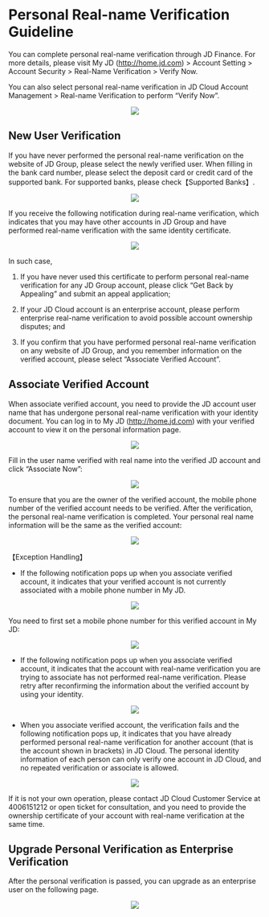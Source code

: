 # Personal Real-name Verification Guideline
You can complete personal real-name verification through JD Finance. For more details, please visit My JD (http://home.jd.com) > Account Setting > Account Security > Real-Name Verification > Verify Now.

You can also select personal real-name verification in JD Cloud Account Management > Real-name Verification to perform “Verify Now”.
<div align=center><img src=https://github.com/jdcloudcom/cn/blob/edit/image/User/Real%20name%20verification/%E4%B8%AA%E4%BA%BA%E8%AE%A4%E8%AF%81-%E7%AB%8B%E5%8D%B3%E8%AE%A4%E8%AF%81.png></div>

## New User Verification

If you have never performed the personal real-name verification on the website of JD Group, please select the newly verified user. When filling in the bank card number, please select the deposit card or credit card of the supported bank. For supported banks, please check【Supported Banks】.
<div align=center><img src=https://github.com/jdcloudcom/cn/blob/edit/image/User/Real%20name%20verification/%E4%B8%AA%E4%BA%BA%E8%AE%A4%E8%AF%81-%E6%96%B0%E7%94%A8%E6%88%B7%E8%AE%A4%E8%AF%81.png></div>


If you receive the following notification during real-name verification, which indicates that you may have other accounts in JD Group and have performed real-name verification with the same identity certificate.
<div align=center><img src=https://github.com/jdcloudcom/cn/blob/edit/image/User/Real%20name%20verification/%E4%B8%AA%E4%BA%BA%E8%AE%A4%E8%AF%81-%E5%AE%9E%E5%90%8D%E8%BA%AB%E4%BB%BD%E5%B7%B2%E8%A2%AB%E5%8D%A0%E7%94%A8.png></div>

In such case,

 1. If you have never used this certificate to perform personal real-name verification for any JD Group account, please click “Get Back by Appealing” and submit an appeal application;
    
 2. If your JD Cloud account is an enterprise account, please perform enterprise real-name verification to avoid possible account ownership disputes; and

 3. If you confirm that you have performed personal real-name verification on any website of JD Group, and you remember information on the verified account, please select “Associate Verified Account”.

## Associate Verified Account
When associate verified account, you need to provide the JD account user name that has undergone personal real-name verification with your identity document. You can log in to My JD (http://home.jd.com) with your verified account to view it on the personal information page.
<div align=center><img src=https://github.com/jdcloudcom/cn/blob/edit/image/User/Real%20name%20verification/%E4%B8%AA%E4%BA%BA%E8%AE%A4%E8%AF%81-%E8%AE%A4%E8%AF%81%E8%B4%A6%E5%8F%B7%E7%BB%91%E5%AE%9A1.png></div>


Fill in the user name verified with real name into the verified JD account and click “Associate Now”:
<div align=center><img src=https://github.com/jdcloudcom/cn/blob/edit/image/User/Real%20name%20verification/%E4%B8%AA%E4%BA%BA%E8%AE%A4%E8%AF%81-%E8%AE%A4%E8%AF%81%E8%B4%A6%E5%8F%B7%E7%BB%91%E5%AE%9A2.png></div>

To ensure that you are the owner of the verified account, the mobile phone number of the verified account needs to be verified. After the verification, the personal real-name verification is completed. Your personal real name information will be the same as the verified account:
<div align=center><img src=https://github.com/jdcloudcom/cn/blob/edit/image/User/Real%20name%20verification/%E4%B8%AA%E4%BA%BA%E8%AE%A4%E8%AF%81-%E8%AE%A4%E8%AF%81%E8%B4%A6%E5%8F%B7%E7%BB%91%E5%AE%9A3.png></div>


【Exception Handling】
 - If the following notification pops up when you associate verified account, it indicates that your verified account is not currently associated with a mobile phone number in My JD.
<div align=center><img src=https://github.com/jdcloudcom/cn/blob/edit/image/User/Real%20name%20verification/%E4%B8%AA%E4%BA%BA%E8%AE%A4%E8%AF%81-%E8%AE%A4%E8%AF%81%E8%B4%A6%E5%8F%B7%E7%BB%91%E5%AE%9A-%E5%BC%82%E5%B8%B8%E6%83%85%E5%86%B51.png></div>


You need to first set a mobile phone number for this verified account in My JD:
<div align=center><img src=https://github.com/jdcloudcom/cn/blob/edit/image/User/Real%20name%20verification/%E4%B8%AA%E4%BA%BA%E8%AE%A4%E8%AF%81-%E8%AE%A4%E8%AF%81%E8%B4%A6%E5%8F%B7%E7%BB%91%E5%AE%9A-%E5%BC%82%E5%B8%B8%E6%83%85%E5%86%B52.png></div>


 - If the following notification pops up when you associate verified account, it indicates that the account with real-name verification you are trying to associate has not performed real-name verification. Please retry after reconfirming the information about the verified account by using your identity.
<div align=center><img src=https://github.com/jdcloudcom/cn/blob/edit/image/User/Real%20name%20verification/%E4%B8%AA%E4%BA%BA%E8%AE%A4%E8%AF%81-%E8%AE%A4%E8%AF%81%E8%B4%A6%E5%8F%B7%E7%BB%91%E5%AE%9A-%E5%BC%82%E5%B8%B8%E6%83%85%E5%86%B53.png
></div>


 - When you associate verified account, the verification fails and the following notification pops up, it indicates that you have already performed personal real-name verification for another account (that is the account shown in brackets) in JD Cloud. The personal identity information of each person can only verify one account in JD Cloud, and no repeated verification or associate is allowed.
<div align=center><img src=https://github.com/jdcloudcom/cn/blob/edit/image/User/Real%20name%20verification/%E4%B8%AA%E4%BA%BA%E8%AE%A4%E8%AF%81-%E8%AE%A4%E8%AF%81%E8%B4%A6%E5%8F%B7%E7%BB%91%E5%AE%9A-%E5%BC%82%E5%B8%B8%E6%83%85%E5%86%B54.png
></div>

If it is not your own operation, please contact JD Cloud Customer Service at 4006151212 or open ticket for consultation, and you need to provide the ownership certificate of your account with real-name verification at the same time.

## Upgrade Personal Verification as Enterprise Verification
After the personal verification is passed, you can upgrade as an enterprise user on the following page.
<div align=center><img src=https://github.com/jdcloudcom/cn/blob/edit/image/User/Real%20name%20verification/%E4%B8%AA%E4%BA%BA%E8%AE%A4%E8%AF%81%E5%8D%87%E7%BA%A7%E4%BC%81%E4%B8%9A%E8%AE%A4%E8%AF%81.jpg
></div>

